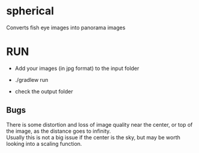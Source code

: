 # spherical

Converts fish eye images into panorama images

# RUN

* Add your images (in jpg format) to the input folder

* ./gradlew run

* check the output folder


## Bugs
There is some distortion and loss of image quality near the center, or top of the image, as the distance goes to infinity.  
Usually this is not a big issue if the center is the sky, but may be worth looking into a scaling function.
